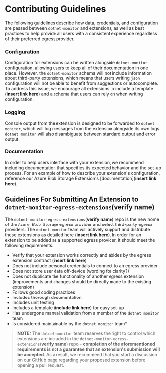 # Contributing Guidelines

The following guidelines describe how data, credentials, and configuration are passed between `dotnet-monitor` and extensions, as well as best practices to help provide all users with a consistent experience regardless of their preferred egress provider.

### Configuration

Configuration for extensions can be written alongside `dotnet-monitor` configuration, allowing users to keep all of their documentation in one place. However, the `dotnet-monitor` schema will not include information about third-party extensions, which means that users writing `json` configuration will not be able to benefit from suggestions or autocomplete. To address this issue, we encourage all extensions to include a template (**insert link here**) and a schema that users can rely on when writing configuration.

### Logging

Console output from the extension is designed to be forwarded to `dotnet monitor`, which will log messages from the extension alongside its own logs. `dotnet monitor` will also disambiguate between standard output and error output.

### Documentation

In order to help users interface with your extension, we recommend including documentation that specifies its expected behavior and the set-up process. For an example of how to describe your extension's configuration, reference our Azure Blob Storage Extension's [documentation](**insert link here**).

## Guidelines For Submitting An Extension to `dotnet-monitor-egress-extensions`(**verify name**)

The `dotnet-monitor-egress-extensions`(**verify name**) repo is the new home of the `Azure Blob Storage` egress provider and select third-party egress providers. The `dotnet-monitor` team will actively support and distribute these extensions as detailed here (**insert link here**). In order for an extension to be added as a supported egress provider, it should meet the following requirements:

- Verify that your extension works correctly and abides by the egress extension contract (**insert link here**)
- Does not include personal credentials to connect to an egress provider
- Does not store user data off-device (wording for clarity?)
- Does not duplicate the functionality of another egress extension (improvements and changes should be directly made to the existing extension)
- Follows good coding practices
- Includes thorough documentation
- Includes unit testing
- Includes a template (**include link here**) for easy set-up
- Has undergone manual validation from a member of the `dotnet monitor` team
- Is considered maintainable by the `dotnet monitor` team*

> **NOTE:** The `dotnet-monitor` team reserves the right to control which extensions are included in the `dotnet-monitor-egress-extensions`(**verify name**) repo - **completion of the aforementioned requirements is not a guarantee that an extension's submission will be accepted**. As a result, we recommend that you start a discussion on our GitHub page regarding your proposed extension before opening a pull request.
